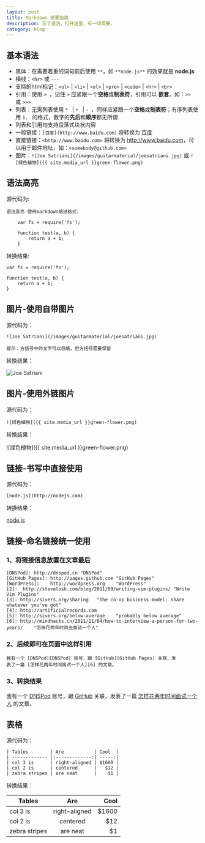 ```yaml
---
layout: post
title: Markdown 简要指南
description: 忘了语法，打开这里，有一切需要。
category: blog
---
```


## 基本语法

- 黑体：在需要着重的词句前后使用 `**`，如 `**node.js**` 的效果就是 **node.js**
- 横线：`<hr>` 或 `---`
- 支持的html标记：`<ul>` | `<li>` | `<ol>` | `<pre>` | `<code>` | `<hr>` | `<br>`
- 引用：使用 `> `，记住 `>` 应紧跟一个**空格**或**制表符**，引用可以 **嵌套**，如：`>> ` 或 `>>> `
- 列表：无需列表使用 `* ` | `+ ` | `- `，同样应紧跟一个**空格**或**制表符**；有序列表使用 `1. ` 的格式，数字的**先后**和**顺序**都无所谓
- 列表和引用均支持段落式块状内容
- 一般链接：`[百度](http://www.baidu.com)` 将转换为 [百度](http://www.baidu.com)
- 直接链接：`<http://www.baidu.com>` 将转换为 <http://www.baidu.com>，可以用于邮件地址，如：`<somebody@github.com>`
- 图片：`![Joe Satriani](/images/guitarmaterial/joesatriani.jpg)` 或 `![绿色植物]({{ site.media_url }}green-flower.png)`

## 语法高亮

源代码为:

    语法高亮-使用markdown缩进格式:
    
        var fs = require('fs');
        
        function test(a, b) {
            return a + b;
        }

转换结果:

    var fs = require('fs');
    
    function test(a, b) {
        return a + b;
    }
    

## 图片-使用自带图片

源代码为：

```
![Joe Satriani](/images/guitarmaterial/joesatriani.jpg)

提示：方括号中的文字可以忽略，但方括号需要保留
```

转换结果：

![Joe Satriani](/images/guitarmaterial/joesatriani.jpg)


## 图片-使用外链图片

源代码为：

```
![绿色植物]({{ site.media_url }}green-flower.png)
```

转换结果：

![绿色植物]({{ site.media_url }}green-flower.png)


## 链接-书写中直接使用

源代码为：

```
[node.js](http://nodejs.com)
```

转换结果：

[node.js](http://nodejs.com)


## 链接-命名链接统一使用

### 1、将链接信息放置在文章最后

    [DNSPod]: http://dnspod.cn "DNSPod"
    [GitHub Pages]: http://pages.github.com "GitHub Pages"
    [WordPress]:    http://wordpress.org    "WordPress"
    [2]:  http://stevelosh.com/blog/2011/09/writing-vim-plugins/ "Write Vim Plugins"
    [3]: http://sivers.org/sharing   "The co-op business model: share whatever you've got"
    [4]: http://artificialrecords.com
    [5]: http://sivers.org/below-average    "probably below average"
    [6]: http://mindhacks.cn/2011/11/04/how-to-interview-a-person-for-two-years/    "怎样花两年时间去面试一个人"

### 2、后续即可在页面中这样引用

    我有一个 [DNSPod][DNSPod] 账号，跟 [GitHub][GitHub Pages] 关联，发
    表了一篇 [怎样花两年时间面试一个人][6] 的文章。

### 3、转换结果

我有一个 [DNSPod][DNSPod] 账号，跟 [GitHub][GitHub Pages] 关联，发表了一篇 [怎样花两年时间面试一个人][6] 的文章。


## 表格

源代码为：

    | Tables        | Are           | Cool  |
    | ------------- |:-------------:| -----:|
    | col 3 is      | right-aligned | $1600 |
    | col 2 is      | centered      |   $12 |
    | zebra stripes | are neat      |    $1 |

转换结果：

| Tables        | Are           | Cool  |
| ------------- |:-------------:| -----:|
| col 3 is      | right-aligned | $1600 |
| col 2 is      | centered      |   $12 |
| zebra stripes | are neat      |    $1 |


[DNSPod]: http://dnspod.cn "DNSPod"
[GitHub Pages]: http://pages.github.com "GitHub Pages"
[WordPress]:    http://wordpress.org    "WordPress"
[2]:  http://stevelosh.com/blog/2011/09/writing-vim-plugins/ "Write Vim Plugins"
[3]: http://sivers.org/sharing   "The co-op business model: share whatever you've got"
[4]: http://artificialrecords.com
[5]: http://sivers.org/below-average    "probably below average"
[6]: http://mindhacks.cn/2011/11/04/how-to-interview-a-person-for-two-years/    "怎样花两年时间去面试一个人"

